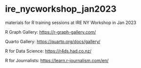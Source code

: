 # ire_nycworkshop_jan2023
materials for R training sessions at IRE NY Workshop in Jan 2023

R Graph Gallery:
https://r-graph-gallery.com/

Quarto Gallery:
https://quarto.org/docs/gallery/

R for Data Science:
https://r4ds.had.co.nz/

R for Journalists:
https://learn.r-journalism.com/en/

